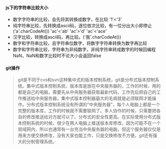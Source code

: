 #### js下的字符串比较大小 ####
- 数字字符串的比较，会先将其转换成数字，在比较
    '1'<'3'
- 纯字符串比较，先转换成ascii码，逐位依次比较，有一位分出大小即停止 ('a'.charCodeAt())
    'ac'<'ab' 'ac'>'d' 'ac'<'ace'
- 汉字比较，转换成ascii码，再比较。('我'.charCodeAt())
- 数字和字符串比较，且字符串位数字，将数字字符串转换为数字再比较
- 数字和字符串比较，字符串为非纯数字，非纯字符串转成数字的时候回编程NaN，NaN和数字比较时不论大小会返回false

#### git操作 ####
>git是不同于cvs和svn这种集中式的版本控制系统，git是分布式版本控制系统。集中式版本控制系统，版本库是放在中央服务器的，工作的时候，用的都是自己的电脑，需要先从中央服务器获取最新代码，工作完后把自己的工作推送给中央服务器。集中式版本控制器最大的毛病就是必须联网才能操作。分布式版本控制系统没有所谓的“中央服务器”，每个人电脑上都是一个完整的版本库，工作的时候就不需要联网了。多人协作的时候，只需要把各自的修改推送给对方就可以了。分布式的安全性更高。在实际使用分布式版本控制系统的时候，很少在两人电脑上推送版本库修改，因为可能不在一个局域网内，所以也通常有一台充当中央服务器的电脑，但这个服务器仅仅是用来方便交换修改，没有大家也能工作，只是交换修改不方便。git还有强大的分制管理系统。·